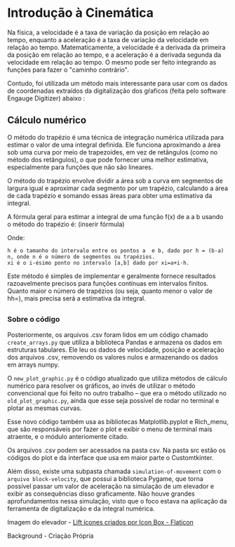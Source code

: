 # Introdução à Cinemática

Na física, a velocidade é a taxa de variação da posição em relação ao tempo, enquanto a aceleração é a taxa de variação da velocidade em relação ao tempo. Matematicamente, a velocidade é a derivada da primeira da posição em relação ao tempo, e a aceleração é a derivada segunda da velocidade em relação ao tempo. O mesmo pode ser feito integrando as funções para fazer o "caminho contrário".

Contudo, foi utilizada um método mais interessante para usar com os dados de coordenadas extraídos da digitalização dos gŕaficos (feita pelo software Engauge Digitizer) abaixo :


## Cálculo numérico

O método do trapézio é uma técnica de integração numérica utilizada para estimar o valor de uma integral definida. Ele funciona aproximando a área sob uma curva por meio de trapezoides, em vez de retângulos (como no método dos retângulos), o que pode fornecer uma melhor estimativa, especialmente para funções que não são lineares.

O método do trapézio envolve dividir a área sob a curva em segmentos de largura igual e aproximar cada segmento por um trapézio, calculando a área de cada trapézio e somando essas áreas para obter uma estimativa da integral.

A fórmula geral para estimar a integral de uma função f(x) de a a b usando o método do trapézio é:
(inserir fórmula)

Onde:

    h é o tamanho do intervalo entre os pontos a  e b, dado por h = (b-a)​n, onde n é o número de segmentos ou trapézios.
    xi é o i-ésimo ponto no intervalo [a,b] dado por xi=a+i⋅h.

Este método é simples de implementar e geralmente fornece resultados razoavelmente precisos para funções contínuas em intervalos finitos. Quanto maior o número de trapézios (ou seja, quanto menor o valor de hh=), mais precisa será a estimativa da integral.
##

### Sobre o código

Posteriormente, os arquivos .csv foram lidos em um código chamado `create_arrays.py` que utiliza a biblioteca Pandas e armazena os dados em estruturas tabulares. Ele leu os dados de velocidade, posição e aceleração dos arquivos .csv, removendo os valores nulos e armazenando os dados em arrays numpy. 

O `new_plot_graphic.py`  é o código atualizado que utiliza métodos de cálculo numérico para resolver os gráficos, ao invés de utilizar o método convencional que foi feito no outro trabalho – que era o método utilizado no `old_plot_graphic.py`, ainda que esse seja possível de rodar no terminal e plotar as mesmas curvas.

Esse novo código também usa as bibliotecas Matplotlib.pyplot e Rich_menu, que são responsáveis por fazer o plot e exibir o menu de terminal mais atraente, e o módulo anteriomente citado.

Os arquivos .csv podem ser acessados na pasta csv. Na pasta src estão os códigos do plot e da interface que usa em maior parte o Customtkinter. 

Além disso, existe uma subpasta chamada `simulation-of-movement` com o `arquivo block-velocity`, que possui a biblioteca Pygame, que torna possível passar um valor de aceleração na simulação de um elevador e exibir as consequências disso graficamente. Não houve grandes aprofundamentos nessa simulação, visto que o foco estava na aplicação da ferramenta de digitalização e da integral numérica.

Imagem do elevador - <a href="https://www.flaticon.com/br/icones-gratis/lift" title="lift ícones">Lift ícones criados por Icon Box - Flaticon</a>

Background - Criação Própria
